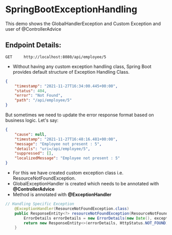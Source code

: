 # SpringBootExceptionHandling
This demo shows the GlobalHandlerException and Custom Exception and user of @ControllerAdvice

## Endpoint Details:
```
GET     http://localhost:8080/api/employee/5
```
* Without having any custom exception handling class, Spring Boot provides default structure of Exception Handling Class.
```JSON
{
    "timestamp": "2021-11-27T16:34:00.445+00:00",
    "status": 404,
    "error": "Not Found",
    "path": "/api/employee/5"
}
```
But sometimes we need to update the error response format based on business logic. Let's say:
```JSON
{
    "cause": null,
    "timestamp": "2021-11-27T16:48:16.481+00:00",
    "message": "Employee not present : 5",
    "details": "uri=/api/employee/5",
    "suppressed": [],
    "localizedMessage": "Employee not present : 5"
}
```
* For this we have created custom exception class i.e. ResourceNotFoundException.
* GlobalExceptionHandler is created which needs to be annotated with **@ControllerAdvice**
* Method is annotated with **@ExceptionHandler**
```Java
// Handling Specific Exception
	@ExceptionHandler(ResourceNotFoundException.class)
	public ResponseEntity<?> resourceNotFoundException(ResourceNotFoundException exception, WebRequest request){
		ErrorDetails errorDetails = new ErrorDetails(new Date(), exception.getMessage(), request.getDescription(false));
		return new ResponseEntity<>(errorDetails, HttpStatus.NOT_FOUND);
	}
```